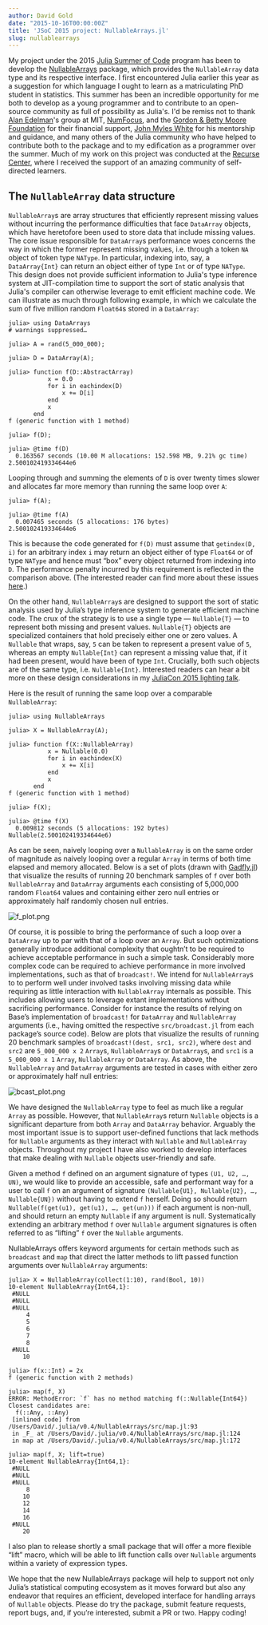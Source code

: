 ```yaml
---
author: David Gold
date: "2015-10-16T00:00:00Z"
title: 'JSoC 2015 project: NullableArrays.jl'
slug: nullablearrays
---
```


My project under the 2015 [Julia Summer of Code](/jsoc) program has been to develop the [NullableArrays](https://github.com/JuliaStats/NullableArrays.jl) package, which provides the `NullableArray` data type and its respective interface. I first encountered Julia earlier this year as a suggestion for which language I ought to learn as a matriculating PhD student in statistics. This summer has been an incredible opportunity for me both to develop as a young programmer and to contribute to an open-source community as full of possibility as Julia's. I'd be remiss not to thank [Alan Edelman](http://www-math.mit.edu/~edelman/)'s group at MIT, [NumFocus](http://numfocus.org/), and the [Gordon & Betty Moore Foundation](https://www.moore.org/) for their financial support, [John Myles White](https://github.com/johnmyleswhite/) for his mentorship and guidance, and many others of the Julia community who have helped to contribute both to the package and to my edification as a programmer over the summer. Much of my work on this project was conducted at the [Recurse Center](https://www.recurse.com), where I received the support of an amazing community of self-directed learners.


## The `NullableArray` data structure

`NullableArray`s are array structures that efficiently represent missing values without incurring the performance difficulties that face `DataArray` objects, which have heretofore been used to store data that include missing values. The core issue responsible for `DataArray`s performance woes concerns the way in which the former represent missing values, i.e. through a token `NA` object of token type `NAType`. In particular, indexing into, say, a `DataArray{Int}` can return an object either of type `Int` or of type `NAType`. This design does not provide sufficient information to Julia's type inference system at JIT-compilation time to support the sort of static analysis that Julia's compiler can otherwise leverage to emit efficient machine code. We can illustrate as much through following example, in which we calculate the sum of five million random `Float64`s stored in a `DataArray`:

    julia> using DataArrays
    # warnings suppressed…

    julia> A = rand(5_000_000);

    julia> D = DataArray(A);

    julia> function f(D::AbstractArray)
               x = 0.0
               for i in eachindex(D)
                   x += D[i]
               end
               x
           end
    f (generic function with 1 method)

    julia> f(D);

    julia> @time f(D)
      0.163567 seconds (10.00 M allocations: 152.598 MB, 9.21% gc time)
    2.500102419334644e6

Looping through and summing the elements of `D` is over twenty times slower and allocates far more memory than running the same loop over `A`:

    julia> f(A);

    julia> @time f(A)
      0.007465 seconds (5 allocations: 176 bytes)
    2.500102419334644e6

This is because the code generated for `f(D)` must assume that `getindex(D, i)` for an arbitrary index `i` may return an object either of type `Float64` or of type `NAType` and hence must “box” every object returned from indexing into `D`. The performance penalty incurred by this requirement is reflected in the comparison above. (The interested reader can find more about these issues [here](http://www.johnmyleswhite.com/notebook/2014/11/29/whats-wrong-with-statistics-in-julia/).)

On the other hand, `NullableArray`s are designed to support the sort of static analysis used by Julia’s type inference system to generate efficient machine code. The crux of the strategy is to use a single type — `Nullable{T}` — to represent both missing and present values. `Nullable{T}` objects are specialized containers that hold precisely either one or zero values. A `Nullable` that wraps, say, `5` can be taken to represent a present value of `5`, whereas an empty `Nullable{Int}` can represent a missing value that, if it had been present, would have been of type `Int`. Crucially, both such objects are of the same type, i.e. `Nullable{Int}`. Interested readers can hear a bit more on these design considerations in my [JuliaCon 2015 lighting talk](https://www.youtube.com/watch?v=2v5k28F80BQ).

Here is the result of running the same loop over a comparable `NullableArray`:

    julia> using NullableArrays

    julia> X = NullableArray(A);

    julia> function f(X::NullableArray)
               x = Nullable(0.0)
               for i in eachindex(X)
                   x += X[i]
               end
               x
           end
    f (generic function with 1 method)

    julia> f(X);

    julia> @time f(X)
      0.009812 seconds (5 allocations: 192 bytes)
    Nullable(2.500102419334644e6)

As can be seen, naively looping over a `NullableArray` is on the same order of magnitude as naively looping over a regular `Array` in terms of both time elapsed and memory allocated. Below is a set of plots (drawn with [Gadfly.jl](https://github.com/dcjones/Gadfly.jl)) that visualize the results of running 20 benchmark samples of `f` over both `NullableArray` and `DataArray` arguments each consisting of 5,000,000 random `Float64` values and containing either zero null entries or approximately half randomly chosen null entries.

![f_plot.png](/images/blog/2015-10-03-nullablearrays-images/f_plot.png)

Of course, it is possible to bring the performance of such a loop over a `DataArray` up to par with that of a loop over an `Array`. But such optimizations generally introduce additional complexity that oughtn’t to be required to achieve acceptable performance in such a simple task. Considerably more complex code can be required to achieve performance in more involved implementations, such as that of `broadcast!`. We intend for `NullableArray`s to to perform well under involved tasks involving missing data while requiring as little interaction with `NullableArray` internals as possible. This includes allowing users to leverage extant implementations without sacrificing performance. Consider for instance the results of relying on Base’s implementation of `broadcast!` for `DataArray` and `NullableArray` arguments (i.e., having omitted the respective `src/broadcast.jl` from each package’s source code). Below are plots that visualize the results of running 20 benchmark samples of `broadcast!(dest, src1, src2)`, where `dest` and `src2` are `5_000_000 x 2` `Array`s, `NullableArray`s or `DataArray`s, and `src1` is a `5_000_000 x 1` `Array`, `NullableArray` or `DataArray`. As above, the `NullableArray` and `DataArray` arguments are tested in cases with either zero or approximately half null entries:

![bcast_plot.png](/images/blog/2015-10-03-nullablearrays-images/bcast_plot.png)

We have designed the `NullableArray` type to feel as much like a regular `Array` as possible. However, that `NullableArray`s return `Nullable` objects is a significant departure from both `Array` and `DataArray` behavior. Arguably the most important issue is to support user-defined functions that lack methods for `Nullable` arguments as they interact with `Nullable` and `NullableArray` objects. Throughout my project I have also worked to develop interfaces that make dealing with `Nullable` objects user-friendly and safe.

Given a method `f` defined on an argument signature of types `(U1, U2, …, UN)`, we would like to provide an accessible, safe and performant way for a user to call `f` on an argument of signature `(Nullable{U1}, Nullable{U2}, …, Nullable{UN})` without having to extend `f` herself. Doing so should return `Nullable(f(get(u1), get(u1), …, get(un)))` if each argument is non-null, and should return an empty `Nullable` if any argument is null. Systematically extending an arbitrary method `f` over `Nullable` argument signatures is often referred to as “lifting” `f` over the `Nullable` arguments.

NullableArrays offers keyword arguments for certain methods such as `broadcast` and `map` that direct the latter methods to lift passed function arguments over `NullableArray` arguments:

    julia> X = NullableArray(collect(1:10), rand(Bool, 10))
    10-element NullableArray{Int64,1}:
     #NULL
     #NULL
     #NULL
         4
         5
         6
         7
         8
     #NULL
        10

    julia> f(x::Int) = 2x
    f (generic function with 2 methods)

    julia> map(f, X)
    ERROR: MethodError: `f` has no method matching f(::Nullable{Int64})
    Closest candidates are:
      f(::Any, ::Any)
     [inlined code] from /Users/David/.julia/v0.4/NullableArrays/src/map.jl:93
     in _F_ at /Users/David/.julia/v0.4/NullableArrays/src/map.jl:124
     in map at /Users/David/.julia/v0.4/NullableArrays/src/map.jl:172

    julia> map(f, X; lift=true)
    10-element NullableArray{Int64,1}:
     #NULL
     #NULL
     #NULL
         8
        10
        12
        14
        16
     #NULL
        20

I also plan to release shortly a small package that will offer a more flexible “lift” macro, which will be able to lift function calls over `Nullable` arguments within a variety of expression types.

We hope that the new NullableArrays package will help to support not only Julia’s statistical computing ecosystem as it moves forward but also any endeavor that requires an efficient, developed interface for handling arrays of `Nullable` objects. Please do try the package, submit feature requests, report bugs, and, if you’re interested, submit a PR or two. Happy coding!
